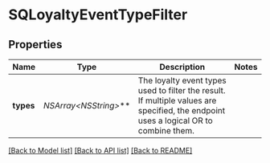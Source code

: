 # SQLoyaltyEventTypeFilter

## Properties
Name | Type | Description | Notes
------------ | ------------- | ------------- | -------------
**types** | **NSArray&lt;NSString*&gt;*** | The loyalty event types used to filter the result. If multiple values are specified, the endpoint uses a  logical OR to combine them. | 

[[Back to Model list]](../README.md#documentation-for-models) [[Back to API list]](../README.md#documentation-for-api-endpoints) [[Back to README]](../README.md)


